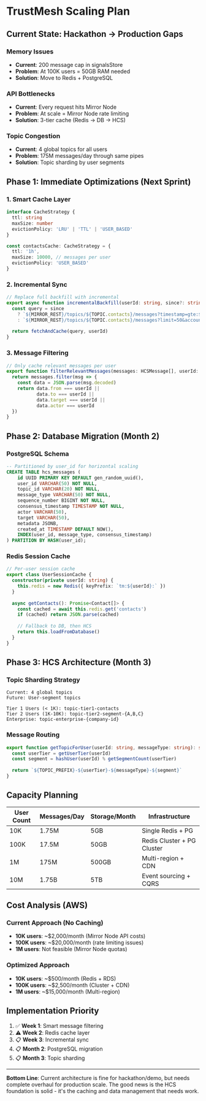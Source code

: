 # TrustMesh Scaling Plan

## Current State: Hackathon → Production Gaps

### Memory Issues
- **Current**: 200 message cap in signalsStore
- **Problem**: At 100K users = 50GB RAM needed
- **Solution**: Move to Redis + PostgreSQL

### API Bottlenecks  
- **Current**: Every request hits Mirror Node
- **Problem**: At scale = Mirror Node rate limiting
- **Solution**: 3-tier cache (Redis → DB → HCS)

### Topic Congestion
- **Current**: 4 global topics for all users  
- **Problem**: 175M messages/day through same pipes
- **Solution**: Topic sharding by user segments

## Phase 1: Immediate Optimizations (Next Sprint)

### 1. Smart Cache Layer
```typescript
interface CacheStrategy {
  ttl: string
  maxSize: number  
  evictionPolicy: 'LRU' | 'TTL' | 'USER_BASED'
}

const contactsCache: CacheStrategy = {
  ttl: '1h',
  maxSize: 10000, // messages per user
  evictionPolicy: 'USER_BASED'
}
```

### 2. Incremental Sync
```typescript
// Replace full backfill with incremental
export async function incrementalBackfill(userId: string, since?: string) {
  const query = since 
    ? `${MIRROR_REST}/topics/${TOPIC.contacts}/messages?timestamp=gte:${since}&account.id=${userId}`
    : `${MIRROR_REST}/topics/${TOPIC.contacts}/messages?limit=50&account.id=${userId}`
  
  return fetchAndCache(query, userId)
}
```

### 3. Message Filtering
```typescript
// Only cache relevant messages per user
export function filterRelevantMessages(messages: HCSMessage[], userId: string): HCSMessage[] {
  return messages.filter(msg => {
    const data = JSON.parse(msg.decoded)
    return data.from === userId || 
           data.to === userId || 
           data.target === userId ||
           data.actor === userId
  })
}
```

## Phase 2: Database Migration (Month 2)

### PostgreSQL Schema
```sql
-- Partitioned by user_id for horizontal scaling
CREATE TABLE hcs_messages (
    id UUID PRIMARY KEY DEFAULT gen_random_uuid(),
    user_id VARCHAR(50) NOT NULL,
    topic_id VARCHAR(20) NOT NULL,
    message_type VARCHAR(50) NOT NULL,
    sequence_number BIGINT NOT NULL,
    consensus_timestamp TIMESTAMP NOT NULL,
    actor VARCHAR(50),
    target VARCHAR(50),
    metadata JSONB,
    created_at TIMESTAMP DEFAULT NOW(),
    INDEX(user_id, message_type, consensus_timestamp)
) PARTITION BY HASH(user_id);
```

### Redis Session Cache  
```typescript
// Per-user session cache
export class UserSessionCache {
  constructor(private userId: string) {
    this.redis = new Redis({ keyPrefix: `tm:${userId}:` })
  }
  
  async getContacts(): Promise<Contact[]> {
    const cached = await this.redis.get('contacts')
    if (cached) return JSON.parse(cached)
    
    // Fallback to DB, then HCS
    return this.loadFromDatabase()
  }
}
```

## Phase 3: HCS Architecture (Month 3)

### Topic Sharding Strategy
```
Current: 4 global topics
Future: User-segment topics

Tier 1 Users (< 1K): topic-tier1-contacts  
Tier 2 Users (1K-10K): topic-tier2-segment-{A,B,C}
Enterprise: topic-enterprise-{company-id}
```

### Message Routing
```typescript
export function getTopicForUser(userId: string, messageType: string): string {
  const userTier = getUserTier(userId)
  const segment = hashUser(userId) % getSegmentCount(userTier)
  
  return `${TOPIC_PREFIX}-${userTier}-${messageType}-${segment}`
}
```

## Capacity Planning

| User Count | Messages/Day | Storage/Month | Infrastructure |
|------------|--------------|---------------|----------------|
| 10K        | 1.75M        | 5GB          | Single Redis + PG |
| 100K       | 17.5M        | 50GB         | Redis Cluster + PG Cluster |
| 1M         | 175M         | 500GB        | Multi-region + CDN |
| 10M        | 1.75B        | 5TB          | Event sourcing + CQRS |

## Cost Analysis (AWS)

### Current Approach (No Caching)
- **10K users**: ~$2,000/month (Mirror Node API costs)
- **100K users**: ~$20,000/month (rate limiting issues)
- **1M users**: Not feasible (Mirror Node quotas)

### Optimized Approach
- **10K users**: ~$500/month (Redis + RDS)
- **100K users**: ~$2,500/month (Cluster + CDN)
- **1M users**: ~$15,000/month (Multi-region)

## Implementation Priority

1. ✅ **Week 1**: Smart message filtering  
2. ⚠️ **Week 2**: Redis cache layer
3. 📋 **Week 3**: Incremental sync
4. 📋 **Month 2**: PostgreSQL migration
5. 📋 **Month 3**: Topic sharding

---

**Bottom Line**: Current architecture is fine for hackathon/demo, but needs complete overhaul for production scale. The good news is the HCS foundation is solid - it's the caching and data management that needs work.
